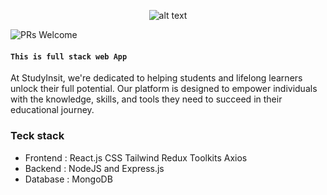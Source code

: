 
<div align="center">
 

    
![alt text](https://img.shields.io/badge/StudyInsit-F09820?style=for-the-badge)

</div>
<p  >
  

![PRs Welcome](https://img.shields.io/badge/RA-welcome-brightgreen.svg?style=for-the-badge)
#### ``` This is full stack web App ```
</p>

 <p>
   At StudyInsit, we're dedicated to helping students and lifelong learners unlock their full potential. Our platform is designed to empower individuals with the knowledge, skills, and tools they need to succeed in their educational journey.
 </p>

 ### Teck stack
- Frontend : React.js CSS Tailwind Redux Toolkits Axios 
- Backend : NodeJS and Express.js
- Database : MongoDB
    
